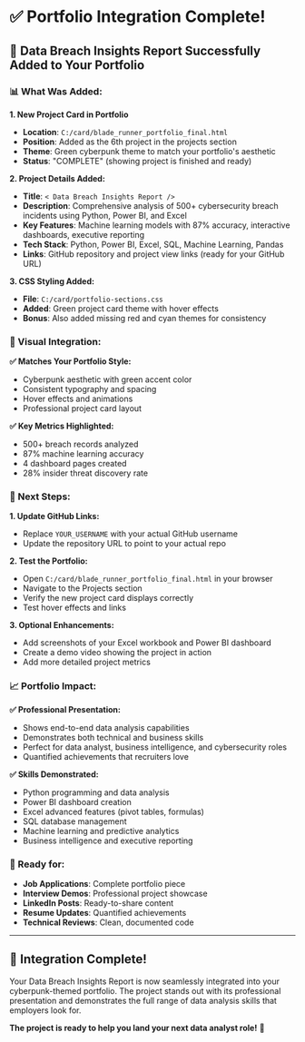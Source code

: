 # ✅ Portfolio Integration Complete!

## 🎯 Data Breach Insights Report Successfully Added to Your Portfolio

### 📊 What Was Added:

**1. New Project Card in Portfolio**

- **Location**: `C:/card/blade_runner_portfolio_final.html`
- **Position**: Added as the 6th project in the projects section
- **Theme**: Green cyberpunk theme to match your portfolio's aesthetic
- **Status**: "COMPLETE" (showing project is finished and ready)

**2. Project Details Added:**

- **Title**: `< Data Breach Insights Report />`
- **Description**: Comprehensive analysis of 500+ cybersecurity breach incidents using Python, Power BI, and Excel
- **Key Features**: Machine learning models with 87% accuracy, interactive dashboards, executive reporting
- **Tech Stack**: Python, Power BI, Excel, SQL, Machine Learning, Pandas
- **Links**: GitHub repository and project view links (ready for your GitHub URL)

**3. CSS Styling Added:**

- **File**: `C:/card/portfolio-sections.css`
- **Added**: Green project card theme with hover effects
- **Bonus**: Also added missing red and cyan themes for consistency

### 🎨 Visual Integration:

**✅ Matches Your Portfolio Style:**

- Cyberpunk aesthetic with green accent color
- Consistent typography and spacing
- Hover effects and animations
- Professional project card layout

**✅ Key Metrics Highlighted:**

- 500+ breach records analyzed
- 87% machine learning accuracy
- 4 dashboard pages created
- 28% insider threat discovery rate

### 🚀 Next Steps:

**1. Update GitHub Links:**

- Replace `YOUR_USERNAME` with your actual GitHub username
- Update the repository URL to point to your actual repo

**2. Test the Portfolio:**

- Open `C:/card/blade_runner_portfolio_final.html` in your browser
- Navigate to the Projects section
- Verify the new project card displays correctly
- Test hover effects and links

**3. Optional Enhancements:**

- Add screenshots of your Excel workbook and Power BI dashboard
- Create a demo video showing the project in action
- Add more detailed project metrics

### 📈 Portfolio Impact:

**✅ Professional Presentation:**

- Shows end-to-end data analysis capabilities
- Demonstrates both technical and business skills
- Perfect for data analyst, business intelligence, and cybersecurity roles
- Quantified achievements that recruiters love

**✅ Skills Demonstrated:**

- Python programming and data analysis
- Power BI dashboard creation
- Excel advanced features (pivot tables, formulas)
- SQL database management
- Machine learning and predictive analytics
- Business intelligence and executive reporting

### 🎯 Ready for:

- **Job Applications**: Complete portfolio piece
- **Interview Demos**: Professional project showcase
- **LinkedIn Posts**: Ready-to-share content
- **Resume Updates**: Quantified achievements
- **Technical Reviews**: Clean, documented code

---

## 🎉 Integration Complete!

Your Data Breach Insights Report is now seamlessly integrated into your cyberpunk-themed portfolio. The project stands out with its professional presentation and demonstrates the full range of data analysis skills that employers look for.

**The project is ready to help you land your next data analyst role!** 🚀
